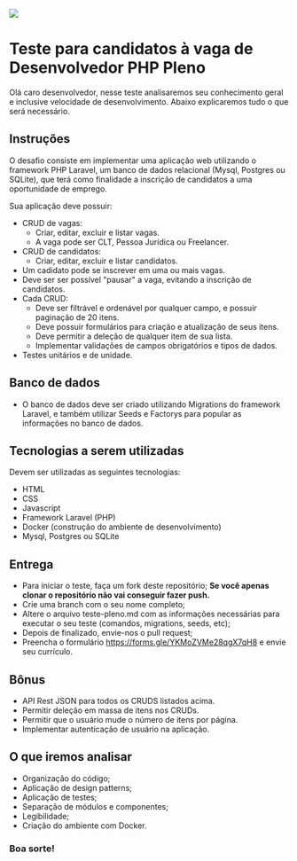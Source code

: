 [![](http://www.dotlib.com.br/site/images/footer/bra.png)](http://www.dotlib.com)

# Teste para candidatos à vaga de Desenvolvedor PHP Pleno

Olá caro desenvolvedor, nesse teste analisaremos seu conhecimento geral e inclusive velocidade de desenvolvimento. Abaixo explicaremos tudo o que será necessário.

## Instruções

O desafio consiste em implementar uma aplicação web utilizando o framework PHP Laravel, um banco de dados relacional (Mysql, Postgres ou SQLite), que terá como finalidade a inscrição de candidatos a uma oportunidade de emprego.

Sua aplicação deve possuir:

- CRUD de vagas:
  - Criar, editar, excluir e listar vagas.
  - A vaga pode ser CLT, Pessoa Jurídica ou Freelancer.
- CRUD de candidatos:
  - Criar, editar, excluir e listar candidatos.
- Um cadidato pode se inscrever em uma ou mais vagas.
- Deve ser ser possível "pausar" a vaga, evitando a inscrição de candidatos.
- Cada CRUD:
  - Deve ser filtrável e ordenável por qualquer campo, e possuir paginação de 20 itens.
  - Deve possuir formulários para criação e atualização de seus itens.
  - Deve permitir a deleção de qualquer item de sua lista.
  - Implementar validações de campos obrigatórios e tipos de dados.
- Testes unitários e de unidade.

## Banco de dados

- O banco de dados deve ser criado utilizando Migrations do framework Laravel, e também utilizar Seeds e Factorys para popular as informações no banco de dados.

## Tecnologias a serem utilizadas

Devem ser utilizadas as seguintes tecnologias:

- HTML
- CSS
- Javascript
- Framework Laravel (PHP)
- Docker (construção do ambiente de desenvolvimento)
- Mysql, Postgres ou SQLite

## Entrega

- Para iniciar o teste, faça um fork deste repositório; **Se você apenas clonar o repositório não vai conseguir fazer push.**
- Crie uma branch com o seu nome completo;
- Altere o arquivo teste-pleno.md com as informações necessárias para executar o seu teste (comandos, migrations, seeds, etc);
- Depois de finalizado, envie-nos o pull request;
- Preencha o formulário https://forms.gle/YKMoZVMe28qgX7qH8 e envie seu currículo.

## Bônus

- API Rest JSON para todos os CRUDS listados acima.
- Permitir deleção em massa de itens nos CRUDs.
- Permitir que o usuário mude o número de itens por página.
- Implementar autenticação de usuário na aplicação.

## O que iremos analisar

- Organização do código;
- Aplicação de design patterns;
- Aplicação de testes;
- Separação de módulos e componentes;
- Legibilidade;
- Criação do ambiente com Docker.

### Boa sorte!
